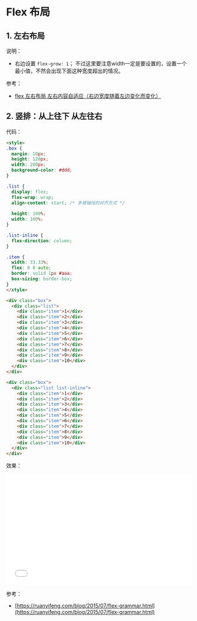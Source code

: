# Flex 布局

## 1. 左右布局

说明：

* 右边设置 `flex-grow: 1`； 不过这里要注意width一定是要设置的，设置一个最小值，不然会出现下面这种宽度超出的情况。

参考：

* [flex 左右布局 左右内容自适应（右边宽度随着左边变化而变化）](https://juejin.cn/post/6979183058171723807)

## 2. 竖排：从上往下 从左往右

代码：

```html
<style>
.box {
  margin: 10px;
  height: 120px;
  width: 200px;
  background-color: #ddd;
}

.list {
  display: flex;
  flex-wrap: wrap;
  align-content: start; /* 多根轴线的对齐方式 */
  
  height: 100%;
  width: 100%;
}

.list-inline {
  flex-direction: column;
}

.item {
  width: 33.33%;
  flex: 0 0 auto;
  border: solid 1px #aaa;
  box-sizing: border-box;
}
</style>

<div class="box">
  <div class="list">
    <div class="item">1</div>
    <div class="item">2</div>
    <div class="item">3</div>
    <div class="item">4</div>
    <div class="item">5</div>
    <div class="item">6</div>
    <div class="item">7</div>
    <div class="item">8</div>
    <div class="item">9</div>
    <div class="item">10</div>
  </div>
</div>

<div class="box">
  <div class="list list-inline">
    <div class="item">1</div>
    <div class="item">2</div>
    <div class="item">3</div>
    <div class="item">4</div>
    <div class="item">5</div>
    <div class="item">6</div>
    <div class="item">7</div>
    <div class="item">8</div>
    <div class="item">9</div>
    <div class="item">10</div>
  </div>
</div>
```

效果：

<iframe width="100%" height="300" src="//jsfiddle.net/forwardNow/xun3omay/50/embedded/html,css,result/dark/" allowfullscreen="allowfullscreen" allowpaymentrequest frameborder="0"></iframe>

参考：

* [https://ruanyifeng.com/blog/2015/07/flex-grammar.html](https://ruanyifeng.com/blog/2015/07/flex-grammar.html)